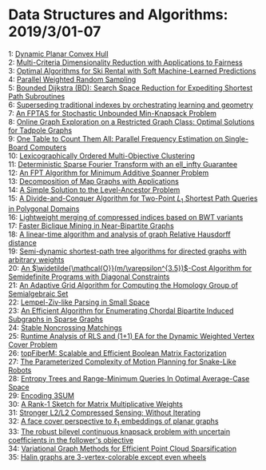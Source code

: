 # Data Structures and Algorithms: 2019/3/01-07  
1: [Dynamic Planar Convex Hull](https://doi.org/10.48550/arXiv.1902.11169)  
2: [Multi-Criteria Dimensionality Reduction with Applications to Fairness](https://doi.org/10.48550/arXiv.1902.11281)  
3: [Optimal Algorithms for Ski Rental with Soft Machine-Learned Predictions](https://doi.org/10.48550/arXiv.1903.00092)  
4: [Parallel Weighted Random Sampling](https://doi.org/10.48550/arXiv.1903.00227)  
5: [Bounded Dijkstra (BD): Search Space Reduction for Expediting Shortest  Path Subroutines](https://doi.org/10.48550/arXiv.1903.00436)  
6: [Superseding traditional indexes by orchestrating learning and geometry](https://doi.org/10.48550/arXiv.1903.00507)  
7: [An FPTAS for Stochastic Unbounded Min-Knapsack Problem](https://doi.org/10.48550/arXiv.1903.00547)  
8: [Online Graph Exploration on a Restricted Graph Class: Optimal Solutions  for Tadpole Graphs](https://doi.org/10.48550/arXiv.1903.00581)  
9: [One Table to Count Them All: Parallel Frequency Estimation on  Single-Board Computers](https://doi.org/10.48550/arXiv.1903.00729)  
10: [Lexicographically Ordered Multi-Objective Clustering](https://doi.org/10.48550/arXiv.1903.00750)  
11: [Deterministic Sparse Fourier Transform with an ell_infty Guarantee](https://doi.org/10.48550/arXiv.1903.00995)  
12: [An FPT Algorithm for Minimum Additive Spanner Problem](https://doi.org/10.48550/arXiv.1903.01047)  
13: [Decomposition of Map Graphs with Applications](https://doi.org/10.48550/arXiv.1903.01291)  
14: [A Simple Solution to the Level-Ancestor Problem](https://doi.org/10.48550/arXiv.1903.01387)  
15: [A Divide-and-Conquer Algorithm for Two-Point $L_1$ Shortest Path Queries  in Polygonal Domains](https://doi.org/10.48550/arXiv.1903.01417)  
16: [Lightweight merging of compressed indices based on BWT variants](https://doi.org/10.48550/arXiv.1903.01465)  
17: [Faster Biclique Mining in Near-Bipartite Graphs](https://doi.org/10.48550/arXiv.1903.01538)  
18: [A linear-time algorithm and analysis of graph Relative Hausdorff  distance](https://doi.org/10.48550/arXiv.1903.01682)  
19: [Semi-dynamic shortest-path tree algorithms for directed graphs with  arbitrary weights](https://doi.org/10.48550/arXiv.1903.01756)  
20: [An $\widetilde{\mathcal{O}}(m/\varepsilon^{3.5})$-Cost Algorithm for  Semidefinite Programs with Diagonal Constraints](https://doi.org/10.48550/arXiv.1903.01859)  
21: [An Adaptive Grid Algorithm for Computing the Homology Group of  Semialgebraic Set](https://doi.org/10.48550/arXiv.1903.02388)  
22: [Lempel-Ziv-like Parsing in Small Space](https://doi.org/10.48550/arXiv.1903.01909)  
23: [An Efficient Algorithm for Enumerating Chordal Bipartite Induced  Subgraphs in Sparse Graphs](https://doi.org/10.48550/arXiv.1903.02161)  
24: [Stable Noncrossing Matchings](https://doi.org/10.48550/arXiv.1903.02185)  
25: [Runtime Analysis of RLS and (1+1) EA for the Dynamic Weighted Vertex  Cover Problem](https://doi.org/10.48550/arXiv.1903.02195)  
26: [topFiberM: Scalable and Efficient Boolean Matrix Factorization](https://doi.org/10.48550/arXiv.1903.10326)  
27: [The Parameterized Complexity of Motion Planning for Snake-Like Robots](https://doi.org/10.48550/arXiv.1903.02445)  
28: [Entropy Trees and Range-Minimum Queries In Optimal Average-Case Space](https://doi.org/10.48550/arXiv.1903.02533)  
29: [Encoding 3SUM](https://doi.org/10.48550/arXiv.1903.02645)  
30: [A Rank-1 Sketch for Matrix Multiplicative Weights](https://doi.org/10.48550/arXiv.1903.02675)  
31: [Stronger L2/L2 Compressed Sensing; Without Iterating](https://doi.org/10.48550/arXiv.1903.02742)  
32: [A face cover perspective to $\ell_1$ embeddings of planar graphs](https://doi.org/10.48550/arXiv.1903.02758)  
33: [The robust bilevel continuous knapsack problem with uncertain  coefficients in the follower's objective](https://doi.org/10.48550/arXiv.1903.02810)  
34: [Variational Graph Methods for Efficient Point Cloud Sparsification](https://doi.org/10.48550/arXiv.1903.02858)  
35: [Halin graphs are 3-vertex-colorable except even wheels](https://doi.org/10.48550/arXiv.1903.02904)  